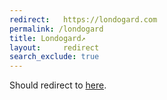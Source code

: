 ```yaml
---
redirect:   https://londogard.com
permalink: /londogard
title: Londogard↗
layout:     redirect
search_exclude: true
---
```


Should redirect to [here](https://londogard.com/).
